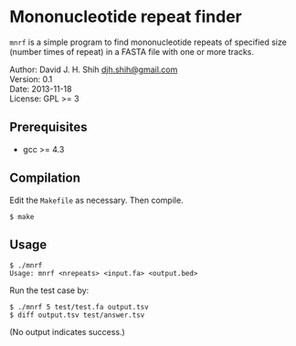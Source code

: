 Mononucleotide repeat finder
============================

`mnrf` is a simple program to find mononucleotide repeats of specified size
(number times of repeat) in a FASTA file with one or more tracks.

Author:    David J. H. Shih  <djh.shih@gmail.com>  
Version:   0.1  
Date:      2013-11-18  
License:   GPL >= 3


Prerequisites
-------------

* gcc >= 4.3


Compilation
-----------

Edit the `Makefile` as necessary. Then compile.

    $ make 


Usage
-----

    $ ./mnrf
    Usage: mnrf <nrepeats> <input.fa> <output.bed>

Run the test case by:

    $ ./mnrf 5 test/test.fa output.tsv
    $ diff output.tsv test/answer.tsv

(No output indicates success.)

